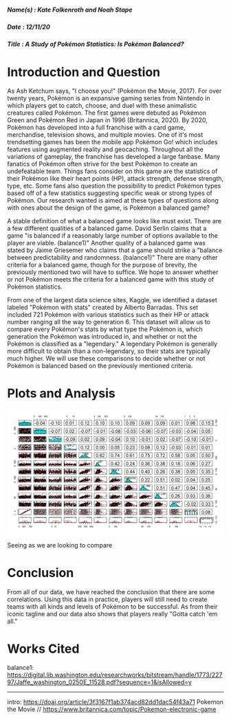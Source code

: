 ##### Name(s) : Kate Folkenroth and Noah Stape

##### Date : 12/11/20

##### Title : A Study of Pokémon Statistics: Is Pokémon Balanced?

# Introduction and Question

  As Ash Ketchum says, "I choose you!" (Pokémon the Movie, 2017). For over twenty years, Pokémon is an expansive gaming series from Nintendo in which players get to catch, choose, and duel with these animalistic creatures called Pokémon. The first games were debuted as Pokémon Green and Pokémon Red in Japan in 1996 (Britannica, 2020). By 2020, Pokémon has developed into a full franchise with a card game, merchandise, television shows, and multiple movies. One of it's most trendsetting games has been the mobile app Pokémon Go! which includes features using augmented reality and geocaching. Throughout all the variations of gameplay, the franchise has developed a large fanbase. Many fanatics of Pokémon often strive for the best Pokémon to create an undefeatable team. Things fans consider on this game are the statistics of their Pokémon like their heart points (HP), attack strength, defense strength, type, etc. Some fans also question the possibility to predict Pokémon types based off of a few statistics suggesting specific weak or strong types of Pokémon. Our research wanted is aimed at these types of questions along with ones about the design of the game, is Pokémon a balanced game?

  A stable definition of what a balanced game looks like must exist. There are a few different qualities of a balanced game. David Serlin claims that a game "is balanced if a reasonably large number of options available to the player are viable. (balance1)"  Another quality of a balanced game was stated by Jaime Griesemer who claims that a game should strike a "balance between predictability and randomness. (balance1)" There are many other criteria for a balanced game, though for the purpose of brevity, the previously mentioned two will have to suffice. We hope to answer whether or not Pokémon meets the criteria for a balanced game with this study of Pokémon statistics.

  From one of the largest data science sites, Kaggle, we identified a dataset labeled "Pokémon with stats" created by Alberto Barradas. This set included 721 Pokémon with various statistics such as their HP or attack number ranging all the way to generation 6. This dataset will allow us to compare every Pokémon's stats by what type the Pokémon is, which generation the Pokémon was introduced in, and whether or not the Pokémon is classified as a "legendary." A legendary Pokémon is generally more difficult to obtain than a non-legendary, so their stats are typically much higher. We will use these comparisons to decide whether or not Pokémon is balanced based on the previously mentioned criteria.

# Plots and Analysis

  ![Plot](images/pairspanelData.png)

  Seeing as we are looking to compare

# Conclusion

  From all of our data, we have reached the conclusion that there are some correlations. Using this data in practice, players will still need to create teams with all kinds and levels of Pokémon to be successful. As from their iconic tagline and our data also shows that players really "Gotta catch 'em all."

# Works Cited

balance1:
https://digital.lib.washington.edu/researchworks/bitstream/handle/1773/22797/Jaffe_washington_0250E_11528.pdf?sequence=1&isAllowed=y


---
intro:
https://doaj.org/article/3f3167f1ab374acd82dd1dac54f43a71
Pokemon the Movie //
https://www.britannica.com/topic/Pokemon-electronic-game
